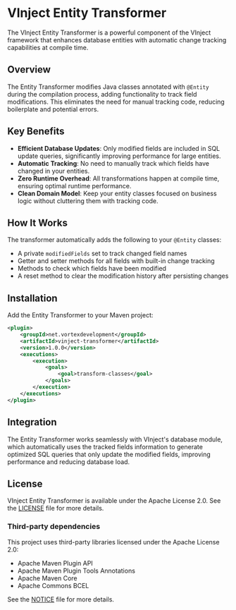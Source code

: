 # VInject Entity Transformer

The VInject Entity Transformer is a powerful component of the VInject framework that enhances database entities with automatic change tracking capabilities at compile time.

## Overview

The Entity Transformer modifies Java classes annotated with `@Entity` during the compilation process, adding functionality to track field modifications. This eliminates the need for manual tracking code, reducing boilerplate and potential errors.

## Key Benefits

- **Efficient Database Updates**: Only modified fields are included in SQL update queries, significantly improving performance for large entities.
- **Automatic Tracking**: No need to manually track which fields have changed in your entities.
- **Zero Runtime Overhead**: All transformations happen at compile time, ensuring optimal runtime performance.
- **Clean Domain Model**: Keep your entity classes focused on business logic without cluttering them with tracking code.

## How It Works

The transformer automatically adds the following to your `@Entity` classes:

- A private `modifiedFields` set to track changed field names
- Getter and setter methods for all fields with built-in change tracking
- Methods to check which fields have been modified
- A reset method to clear the modification history after persisting changes

## Installation

Add the Entity Transformer to your Maven project:

```xml
<plugin>
    <groupId>net.vortexdevelopment</groupId>
    <artifactId>vinject-transformer</artifactId>
    <version>1.0.0</version>
    <executions>
        <execution>
            <goals>
                <goal>transform-classes</goal>
            </goals>
        </execution>
    </executions>
</plugin>
```

## Integration

The Entity Transformer works seamlessly with VInject's database module, which automatically uses the tracked fields information to generate optimized SQL queries that only update the modified fields, improving performance and reducing database load.

## License

VInject Entity Transformer is available under the Apache License 2.0. See the [LICENSE](../LICENSE) file for more details.

### Third-party dependencies

This project uses third-party libraries licensed under the Apache License 2.0:

- Apache Maven Plugin API
- Apache Maven Plugin Tools Annotations
- Apache Maven Core
- Apache Commons BCEL

See the [NOTICE](NOTICE) file for more details.